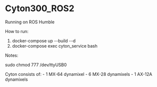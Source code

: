 # Cyton300_ROS2

Running on ROS Humble

How to run:
1. docker-compose up --build --d
2. docker-compose exec cyton_service bash

Notes:

sudo chmod 777 /dev/ttyUSB0

Cyton consists of: 
    - 1 MX-64 dynamixel
    - 6 MX-28 dynamixels
    - 1 AX-12A dynamixels